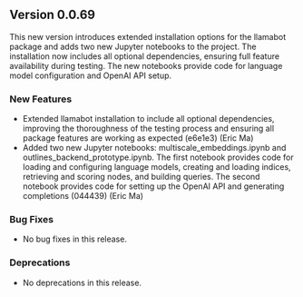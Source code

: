 ## Version 0.0.69

This new version introduces extended installation options for the llamabot package and adds two new Jupyter notebooks to the project. The installation now includes all optional dependencies, ensuring full feature availability during testing. The new notebooks provide code for language model configuration and OpenAI API setup.

### New Features

- Extended llamabot installation to include all optional dependencies, improving the thoroughness of the testing process and ensuring all package features are working as expected (e6e1e3) (Eric Ma)
- Added two new Jupyter notebooks: multiscale_embeddings.ipynb and outlines_backend_prototype.ipynb. The first notebook provides code for loading and configuring language models, creating and loading indices, retrieving and scoring nodes, and building queries. The second notebook provides code for setting up the OpenAI API and generating completions (044439) (Eric Ma)

### Bug Fixes

- No bug fixes in this release.

### Deprecations

- No deprecations in this release.
